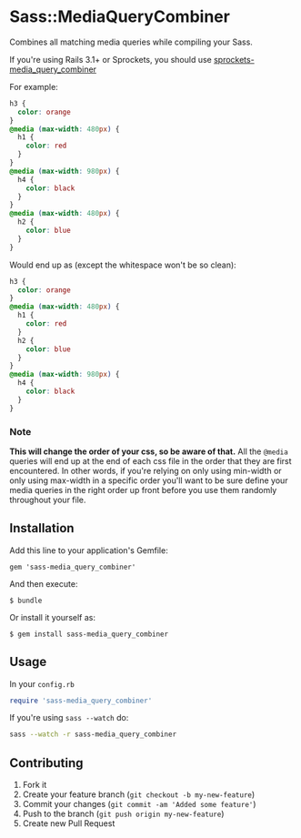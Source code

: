 # Sass::MediaQueryCombiner

Combines all matching media queries while compiling your Sass. 

If you're using
Rails 3.1+ or Sprockets, you should use [sprockets-media_query_combiner](https://github.com/aaronjensen/sprockets-media_query_combiner)

For example:

```css
h3 {
  color: orange
}
@media (max-width: 480px) {
  h1 {
    color: red
  }
}
@media (max-width: 980px) {
  h4 {
    color: black
  }
}
@media (max-width: 480px) {
  h2 {
    color: blue
  }
}
```

Would end up as (except the whitespace won't be so clean):

```css
h3 {
  color: orange
}
@media (max-width: 480px) {
  h1 {
    color: red
  }
  h2 {
    color: blue
  }
}
@media (max-width: 980px) {
  h4 {
    color: black
  }
}
```

### Note

**This will change the order of your css, so be aware of that.** All the
`@media` queries will end up at the end of each css file in the order that
they are first encountered. In other words, if you're relying on only using
min-width or only using max-width in a specific order you'll want to be sure
define your media queries in the right order up front before you use them
randomly throughout your file.

## Installation

Add this line to your application's Gemfile:

    gem 'sass-media_query_combiner'

And then execute:

    $ bundle

Or install it yourself as:

    $ gem install sass-media_query_combiner

## Usage

In your `config.rb`

```ruby
require 'sass-media_query_combiner'
```

If you're using `sass --watch` do:

```bash
sass --watch -r sass-media_query_combiner
```

## Contributing

1. Fork it
2. Create your feature branch (`git checkout -b my-new-feature`)
3. Commit your changes (`git commit -am 'Added some feature'`)
4. Push to the branch (`git push origin my-new-feature`)
5. Create new Pull Request
